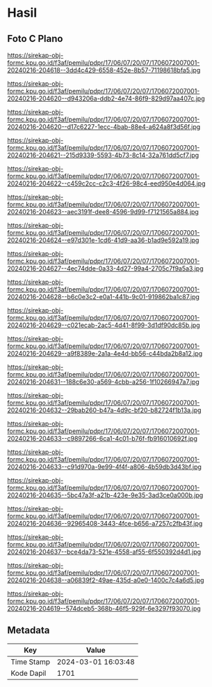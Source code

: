 # Hasil

## Foto C Plano

https://sirekap-obj-formc.kpu.go.id/f3af/pemilu/pdpr/17/06/07/20/07/1706072007001-20240216-204618--3dd4c429-6558-452e-8b57-71198618bfa5.jpg

https://sirekap-obj-formc.kpu.go.id/f3af/pemilu/pdpr/17/06/07/20/07/1706072007001-20240216-204620--d943206a-ddb2-4e74-86f9-829d97aa407c.jpg

https://sirekap-obj-formc.kpu.go.id/f3af/pemilu/pdpr/17/06/07/20/07/1706072007001-20240216-204620--d17c6227-1ecc-4bab-88e4-a624a8f3d56f.jpg

https://sirekap-obj-formc.kpu.go.id/f3af/pemilu/pdpr/17/06/07/20/07/1706072007001-20240216-204621--215d9339-5593-4b73-8c14-32a761dd5cf7.jpg

https://sirekap-obj-formc.kpu.go.id/f3af/pemilu/pdpr/17/06/07/20/07/1706072007001-20240216-204622--c459c2cc-c2c3-4f26-98c4-eed950e4d064.jpg

https://sirekap-obj-formc.kpu.go.id/f3af/pemilu/pdpr/17/06/07/20/07/1706072007001-20240216-204623--aec3191f-dee8-4596-9d99-f7121565a884.jpg

https://sirekap-obj-formc.kpu.go.id/f3af/pemilu/pdpr/17/06/07/20/07/1706072007001-20240216-204624--e97d301e-1cd6-41d9-aa36-b1ad9e592a19.jpg

https://sirekap-obj-formc.kpu.go.id/f3af/pemilu/pdpr/17/06/07/20/07/1706072007001-20240216-204627--4ec74dde-0a33-4d27-99a4-2705c7f9a5a3.jpg

https://sirekap-obj-formc.kpu.go.id/f3af/pemilu/pdpr/17/06/07/20/07/1706072007001-20240216-204628--b6c0e3c2-e0a1-441b-9c01-919862ba1c87.jpg

https://sirekap-obj-formc.kpu.go.id/f3af/pemilu/pdpr/17/06/07/20/07/1706072007001-20240216-204629--c021ecab-2ac5-4d41-8f99-3d1df90dc85b.jpg

https://sirekap-obj-formc.kpu.go.id/f3af/pemilu/pdpr/17/06/07/20/07/1706072007001-20240216-204629--a9f8389e-2a1a-4e4d-bb56-c44bda2b8a12.jpg

https://sirekap-obj-formc.kpu.go.id/f3af/pemilu/pdpr/17/06/07/20/07/1706072007001-20240216-204631--188c6e30-a569-4cbb-a256-1f10266947a7.jpg

https://sirekap-obj-formc.kpu.go.id/f3af/pemilu/pdpr/17/06/07/20/07/1706072007001-20240216-204632--29bab260-b47a-4d9c-bf20-b82724f1b13a.jpg

https://sirekap-obj-formc.kpu.go.id/f3af/pemilu/pdpr/17/06/07/20/07/1706072007001-20240216-204633--c9897266-6ca1-4c01-b76f-fb916010692f.jpg

https://sirekap-obj-formc.kpu.go.id/f3af/pemilu/pdpr/17/06/07/20/07/1706072007001-20240216-204633--c91d970a-9e99-4f4f-a806-4b59db3d43bf.jpg

https://sirekap-obj-formc.kpu.go.id/f3af/pemilu/pdpr/17/06/07/20/07/1706072007001-20240216-204635--5bc47a3f-a21b-423e-9e35-3ad3ce0a000b.jpg

https://sirekap-obj-formc.kpu.go.id/f3af/pemilu/pdpr/17/06/07/20/07/1706072007001-20240216-204636--92965408-3443-4fce-b656-a7257c2fb43f.jpg

https://sirekap-obj-formc.kpu.go.id/f3af/pemilu/pdpr/17/06/07/20/07/1706072007001-20240216-204637--bce4da73-521e-4558-af55-6f550392d4d1.jpg

https://sirekap-obj-formc.kpu.go.id/f3af/pemilu/pdpr/17/06/07/20/07/1706072007001-20240216-204638--a06839f2-49ae-435d-a0e0-1400c7c4a6d5.jpg

https://sirekap-obj-formc.kpu.go.id/f3af/pemilu/pdpr/17/06/07/20/07/1706072007001-20240216-204619--574dceb5-368b-46f5-929f-6e3297f93070.jpg


## Metadata

| Key        | Value               |
| ---------- | ------------------- |
| Time Stamp | 2024-03-01 16:03:48 |
| Kode Dapil | 1701                |



